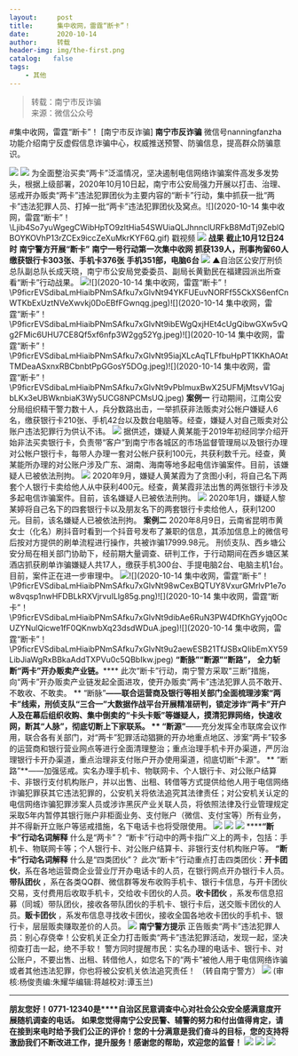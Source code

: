 ```yaml
---
layout:     post
title:      集中收网，雷霆“断卡”！
date:       2020-10-14
author:     转载
header-img: img/the-first.png
catalog:   false
tags:
    - 其他
---
```


<blockquote><p>转载：南宁市反诈骗<br>
来源：微信公众号</p></blockquote>

#集中收网，雷霆“断卡”！
[南宁市反诈骗]
**南宁市反诈骗**
微信号nanningfanzha
功能介绍南宁反虚假信息诈骗中心，权威推送预警、防骗信息，提高群众防骗意识。

![]({{site.baseurl}}/postimg/m6vdLvvo6W47AZOFrUD442DAXlvL0HY0j2y3OGXkCFJU8wJ9Hq7gZNDuR3VQFYlCHBq25aZZhWgh8Jy4R2wibIQ.gif)
![]({{site.baseurl}}/postimg/P9ficrEVSdibaLmHiaibPNmSAfku7xGlvNt9XlzUgzMAdVZEliaHn8hn6Iwry284yvDOarbsuIp1eB1rqPlX60ARd1w.jpeg)
为全面整治买卖“两卡”泛滥情况，坚决遏制电信网络诈骗案件高发多发势头，根据上级部署，2020年10月10日起，南宁市公安局强力开展以打击、治理、惩戒开办贩卖“两卡”违法犯罪团伙为主要内容的“断卡”行动，集中抓获一批“两卡”违法犯罪人员、打掉一批“两卡”违法犯罪团伙及窝点。![](2020-10-14
集中收网，雷霆“断卡”！\\Ljib4So7yuWgegCWibHpTO9zltHia54SWUiaQLJhnnclURFkB8MdTj9ZeblQBOYKOVhP13rZCEx9iccZeXuMkrKYF6Q.gif)
戳视频
![]({{site.baseurl}}/postimg/Ljib4So7yuWgegCWibHpTO9zltHia54SWUiaQLJhnnclURFkB8MdTj9ZeblQBOYKOVhP13rZCEx9iccZeXuMkrKYF6Q.gif)
**战果**
**截止10月12日24时**
**南宁警方开展“断卡”**
**南宁一号行动第一次集中收网**
**抓获139人，刑事拘留60人**
**缴获银行卡303张、手机卡376张**
**手机351部，电脑6台**
![]({{site.baseurl}}/postimg/P9ficrEVSdibaLmHiaibPNmSAfku7xGlvNt9WibouIqpaJDOXjDbTrS2R12e1QKxGIz2kLniblBPq1I5f4XXLsDdniaKQ.jpeg)
▲自治区公安厅刑侦总队副总队长成天晓，南宁市公安局党委委员、副局长黄勤民在福建园派出所查看“断卡”行动战果。
![]({{site.baseurl}}/postimg/P9ficrEVSdibaLmHiaibPNmSAfku7xGlvNt9sjJ8qW9jrUClDw9vUZDxDLspUSxadqDyqE2ibWibNUEg4MhqAiao6gIQA.jpeg)![](2020-10-14
集中收网，雷霆“断卡”！\\P9ficrEVSdibaLmHiaibPNmSAfku7xGlvNt94YKFUEuvNORFf55CkXS6enfCnWTKbExUztNVeXwvkj0DoEBfFGwnqg.jpeg)![](2020-10-14
集中收网，雷霆“断卡”！\\P9ficrEVSdibaLmHiaibPNmSAfku7xGlvNt9ibEWgQxjHEt4cUgQibwGXw5vQg2FMic6UHU7CE8Qf5xf6nfp3W2gg52Yg.jpeg)![](2020-10-14
集中收网，雷霆“断卡”！\\P9ficrEVSdibaLmHiaibPNmSAfku7xGlvNt95iajXLcAqTLFfbuHpPT1KKhAOAtTMDeaASxnxRBCbnbtPpGGosY5DOg.jpeg)![](2020-10-14
集中收网，雷霆“断卡”！\\P9ficrEVSdibaLmHiaibPNmSAfku7xGlvNt9vPbImuxBwX25UFMjMtsvV1GajbLKx3eUBWknbiaK3Wy5UCG8NPCMsUQ.jpeg)
**案例一**
行动期间，江南公安分局组织精干警力数十人，兵分数路出击，一举抓获非法贩卖对公帐户嫌疑人6名，缴获银行卡210张、手机42台以及数台电脑等。经查，嫌疑人对自己贩卖对公账户违法犯罪行为供认不讳。
![]({{site.baseurl}}/postimg/P9ficrEVSdibaLmHiaibPNmSAfku7xGlvNt9nqIQuoFCW3EpqrWnfPibXJplvaibKABZ6ayTtXqU6AMRVqPiaSJqaWpAg.jpeg)
据供述，嫌疑人黄某能于2019年初经同学介绍开始非法买卖银行卡，负责带“客户”到南宁市各城区的市场监督管理局以及银行办理对公帐户银行卡，每带人办理一套对公帐户获利100元，共获利数千元。经查，黄某能所办理的对公账户涉及广东、湖南、海南等地多起电信诈骗案件。目前，该嫌疑人已被依法刑拘。
![]({{site.baseurl}}/postimg/P9ficrEVSdibaLmHiaibPNmSAfku7xGlvNt9WGnNWxOVhePzO5ibqNOicvQyJQzHHLibFKH5jQTYibt7Mfv21dvPACroOg.jpeg)
2020年9月，嫌疑人黄某霞为了贪图小利，将自己名下两套个人银行卡卖给他人从中获利400元。经查，黄某霞非法出售的两张银行卡涉及多起电信诈骗案件。目前，该名嫌疑人已被依法刑拘。
![]({{site.baseurl}}/postimg/P9ficrEVSdibaLmHiaibPNmSAfku7xGlvNt9Vswlqribc9G37RRfBCE0Isg4z8TzSurecRKDXS1ljhIhpnX6jbKYJ6g.jpeg)
2020年1月，嫌疑人黎某婷将自己名下的四套银行卡以及朋友名下的两套银行卡卖给他人，获利1200元。目前，该名嫌疑人已被依法刑拘。
**案例二**
2020年8月9日，云南省昆明市黄女士（化名）刷抖音时看到一个抖音号发布了兼职的信息，其添加信息上的微信号后按对方提供的刷单流程进行操作，共被诈骗17999.98元。
刑侦支队、西乡塘公安分局在相关部门协助下，经前期大量调查、研判工作，于行动期间在西乡塘区某酒店抓获刷单诈骗嫌疑人共17人，缴获手机300台、手提电脑2台、电脑主机1台。目前，案件正在进一步审理中。
![]({{site.baseurl}}/postimg/P9ficrEVSdibaLmHiaibPNmSAfku7xGlvNt9v4GXiaRhq8Y4gdeTTA7mM1gAsoYLu5diciajknUF0PTMlYTibRlRY3CUkQ.jpeg)![](2020-10-14
集中收网，雷霆“断卡”！\\P9ficrEVSdibaLmHiaibPNmSAfku7xGlvNt98wCexBQTUY8VxurGMrlvP1e7ow8vqsp1nwHFDBLkRXVjrvuILlg85g.png)![](2020-10-14
集中收网，雷霆“断卡”！\\P9ficrEVSdibaLmHiaibPNmSAfku7xGlvNt9dibAe6RuN3PW4DfKhGYyjq0OcUZYNulQicwe1fF0QKnwbXq23dsdWDuA.jpeg)![](2020-10-14
集中收网，雷霆“断卡”！\\P9ficrEVSdibaLmHiaibPNmSAfku7xGlvNt9u2aewESB21TfJSBxQIibEmXY59LibJiaWgRxBBkaAddTXPVu0c5QBbIkw.jpeg)
**“断脉”“断源”“断路”，**
**全力斩断“两卡”开办贩卖产业链。******
此次“断卡”行动，南宁警方采取“三断”措施，向“两卡”开办贩卖产业链发起全面进攻，使开办贩卖“两卡”违法犯罪人员不敢开、不敢收、不敢卖。
**
“断脉”**——联合运营商及银行等相关部门全面梳理涉案“两卡”线索，刑侦支队“三合一”大数据作战平台开展精准研判，锁定涉诈“两卡”开户人及在幕后组织收购、集中倒卖的“卡头卡贩”等嫌疑人，摸清犯罪网络，快速收网，断其“人脉”，彻底切断上下家联系。
**
“断源”**——充分发挥全市联席会议作用，联合各有关部门，对“两卡”犯罪活动猖獗的开办地重点地区、涉案“两卡”较多的运营商和银行营业网点等进行全面清理整治；重点治理手机卡开办渠道，严厉治理银行卡开办渠道，重点治理非支付账户开办使用渠道，彻底切断“卡源”。
**
“断路”**——加强惩戒。实名办理手机卡、物联网卡、个人银行卡、对公账户结算卡、非银行支付机构账户，并以出售、出租、转借等方式提供给他人用于电信网络诈骗犯罪获其它违法犯罪的，公安机关将依法追究其法律责任；对公安机关认定的电信网络诈骗犯罪涉案人员或涉诈黑灰产业关联人员，将依照法律及行业管理规定采取5年内暂停其银行账户非柜面业务、支付账户（微信、支付宝等）所有业务，并不得新开立账户等惩戒措施，名下电话卡也将受限使用。
![]({{site.baseurl}}/postimg/P9ficrEVSdibaLmHiaibPNmSAfku7xGlvNt9Nm3hGLVW7sYoZUJkQu0aheib1Qx51Jw8CjibndhxnXNFJ0yChnlS8aibw.jpeg)
![]({{site.baseurl}}/postimg/P9ficrEVSdibaLmHiaibPNmSAfku7xGlvNt9A7CxwqlGzH1BqedvpyUB1aPnxVZ89JlLQFAtvxsDAjyWfibzu9lP9DQ.jpeg)
![]({{site.baseurl}}/postimg/P9ficrEVSdibaLmHiaibPNmSAfku7xGlvNt9wCFQQdHnEBOsCo4ECT4dla1FiaGHVu3PlshRFNh3cibZniaNPCEJfEDRg.jpeg)
******“断卡”行动名词解释**
什么是“两卡”？
“断卡”行动中的两卡指广义上的两卡，包括：手机卡、物联网卡等；个人银行卡、对公账户结算卡、非银行支付机构账户等。
**“断卡”行动名词解释**
什么是“四类团伙”？
此次“断卡”行动重点打击四类团伙：**开卡团伙**，系在各地运营商企业营业厅开办电话卡的人员，在银行网点开办银行卡人员。**带队团伙**
，系在各类QQ群、微信群等发布收购手机卡、银行卡信息，与开卡团伙交易，支付费用后收取手机卡，交给收卡团伙的人员。**收卡团伙**
，系发布信息招募（同城）带队团伙，接收各带队团伙的手机卡、银行卡后，送交贩卡团伙的人员。**贩卡团伙**
，系发布信息寻找收卡团伙，接收全国各地收卡团伙的手机卡、银行卡，层层贩卖赚取差价的人员。
![]({{site.baseurl}}/postimg/P9ficrEVSdibaLmHiaibPNmSAfku7xGlvNt9M1QQpFllhXoEwoacdiaB4nRjrypMaWZ5rfyhekbf7KtBkky4XibGAZ9Q.jpeg)
**南宁警方提示**
正告贩卖“两卡”违法犯罪人员：别心存侥幸！公安机关正全力打击贩卖“两卡”违法犯罪活动，发现一起，坚决彻查打击一起，绝不手软！
警方同时提醒市民：实名办理的电话卡、银行卡、对公账户，不要出售、出租、转借他人，如您名下的“两卡”被他人用于电信网络诈骗或者其他违法犯罪，你也将被公安机关依法追究责任！
（转自南宁警方）
![]({{site.baseurl}}/postimg/m6vdLvvo6W6aCCOVM3fc1JRVjG0nwA9leMqJRjJp77nDaFqjYo2GLq5iauUdrachH8zrlxkdKrrr5mhMTX7fXwQ.jpeg)
(审核:杨俊责编:朱耀华编辑:蒋越校对:谭玉兰)
***
**朋友您好！0771-12340是****自治区民意调查中心对社会公众安全感满意度开展随机调查的电话。**
**如果您觉得南宁公安民警、辅警的努力和付出值得肯定，请在接到来电时给予我们公正的评价！您的十分满意是我们奋斗的目标，您的支持将激励我们不断改进工作，提升服务！感谢您的帮助，欢迎您的监督！**
![]({{site.baseurl}}/postimg/m6vdLvvo6W4tBmkSw7BynPAZ4dpgGzH6gPSKpMSPibm3ZZdwYARicAqYI6iaLTicawgZUezTc6lgHXWGaSqHwiav3qA.jpeg)
![]({{site.baseurl}}/postimg/m6vdLvvo6W4tBmkSw7BynPAZ4dpgGzH6dmhqpDKgZf4VOiaaxr6LcaFfRCPDEHukjOhPlt2iaH3NnVwoVk1xjWLw.jpeg)
![]({{site.baseurl}}/postimg/m6vdLvvo6W4tBmkSw7BynPAZ4dpgGzH62EZZ3JuBHMHzWr2pWjUukPSqx9WsRt3S4RWQicPNzhvt1LNVX5mbTSw.jpeg)
